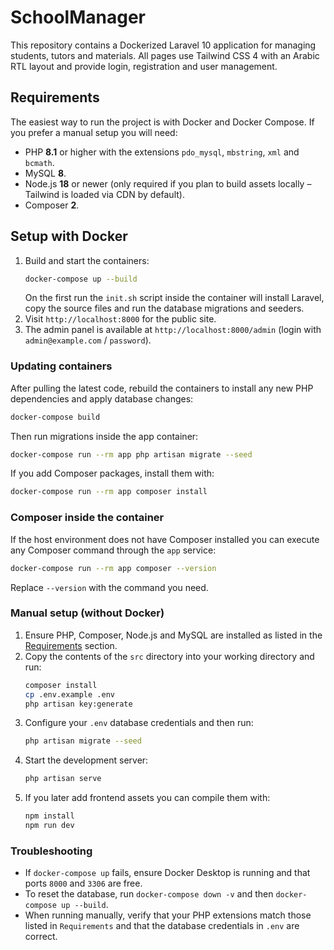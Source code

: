 # SchoolManager

This repository contains a Dockerized Laravel 10 application for managing students, tutors and materials. All pages use Tailwind CSS 4 with an Arabic RTL layout and provide login, registration and user management.

## Requirements

The easiest way to run the project is with Docker and Docker Compose. If you
prefer a manual setup you will need:

- PHP **8.1** or higher with the extensions `pdo_mysql`, `mbstring`, `xml` and
  `bcmath`.
- MySQL **8**.
- Node.js **18** or newer (only required if you plan to build assets locally –
  Tailwind is loaded via CDN by default).
- Composer **2**.

## Setup with Docker

1. Build and start the containers:
   ```bash
   docker-compose up --build
   ```
   On the first run the `init.sh` script inside the container will install
   Laravel, copy the source files and run the database migrations and seeders.
2. Visit `http://localhost:8000` for the public site.
3. The admin panel is available at `http://localhost:8000/admin`
   (login with `admin@example.com` / `password`).

### Updating containers

After pulling the latest code, rebuild the containers to install any new PHP
dependencies and apply database changes:

```bash
docker-compose build
```

Then run migrations inside the app container:

```bash
docker-compose run --rm app php artisan migrate --seed
```

If you add Composer packages, install them with:

```bash
docker-compose run --rm app composer install
```
### Composer inside the container

If the host environment does not have Composer installed you can execute any
Composer command through the `app` service:

```bash
docker-compose run --rm app composer --version
```

Replace `--version` with the command you need.

### Manual setup (without Docker)

1. Ensure PHP, Composer, Node.js and MySQL are installed as listed in the
   [Requirements](#requirements) section.
2. Copy the contents of the `src` directory into your working directory and run:
   ```bash
   composer install
   cp .env.example .env
   php artisan key:generate
   ```
3. Configure your `.env` database credentials and then run:
   ```bash
   php artisan migrate --seed
   ```
4. Start the development server:
   ```bash
   php artisan serve
   ```
5. If you later add frontend assets you can compile them with:
   ```bash
   npm install
   npm run dev
   ```

### Troubleshooting

- If `docker-compose up` fails, ensure Docker Desktop is running and that ports
  `8000` and `3306` are free.
- To reset the database, run `docker-compose down -v` and then `docker-compose up --build`.
- When running manually, verify that your PHP extensions match those listed in
  `Requirements` and that the database credentials in `.env` are correct.

